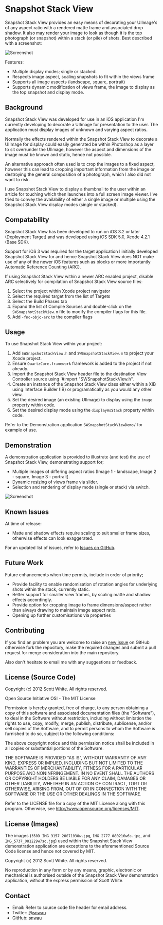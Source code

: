 # Snapshot Stack View

Snapshot Stack View provides an easy means of decorating your UIImage's of any aspect ratio with a rendered matte frame and associated drop shadow. It also may render your image to look as though it is the top photograph (or snapshot) within a stack (or pile) of shots. Best described with a screenshot:

![Screenshot](http://github.com/snwau/SWSnapshotStackView/raw/master/Screenshot.png)

Features:

 * Multiple display modes; single or stacked.
 * Respects image aspect, scaling snapshots to fit within the views frame
 * Supports all image aspects (landscape, square, portrait)
 * Supports dynamic modification of views frame, the image to display as the top snapshot and display mode.

Background
----------

Snapshot Stack View was developed for use in an iOS application I'm currently developing to decorate a UIImage for presentation to the user. The application must display images of unknown and varying aspect ratios.

Normally the effects rendered within the Snapshot Stack View to decorate a UIImage for display could easily generated be within Photoshop as a layer to sit over/under the UIImage, however the aspect and dimensions of the image must be known and static, hence not possible. 

An alternative approach often used is to crop the images to a fixed aspect, however this can lead to cropping important information from the image or destroying the general composition of a photograph, which I also did not want to risk.

I use Snapshot Stack View to display a thumbnail to the user within an article for touching which then launches into a full screen image viewer. I've tried to convey the availability of either a single image or multiple using the Snapshot Stack View display modes (single or stacked).

Compatability
-------------

Snapshot Stack View has been developed to run on iOS 3.2 or later (Deployment Target) and was developed using iOS SDK 5.0, Xcode 4.2.1 (Base SDK).

Support for iOS 3 was required for the target application I initially developed Snapshot Stack View for and hence Snapshot Stack View does NOT make use of any of the newer iOS features such as blocks or more importantly Automatic Reference Counting (ARC).

If using Snapshot Stack View within a newer ARC enabled project, disable ARC selectively for compilation of Snapshot Stack View source files:

 1.   Select the project within Xcode project navigator
 2.   Select the required target from the list of Targets
 3.   Select the Build Phases tab
 4.   Expand the list of Compile Sources and double-click on the `SWSnapshotStackView.m` file to modify the compiler flags for this file.
 5.   Add `-fno-objc-arc` to the compiler flags

Usage
-----

To use Snapshot Stack View within your project:

 1. Add `SWSnapshotStackView.h` and `SWSnapshotStackView.m` to project your Xcode project.
 2. Ensure `QuartzCore.framework` framework is added to the project if not already.
 3. Import the Snapshot Stack View header file to the destination View Controller source using '#import "SWSnapshotStackView.h".
 4. Create an instance of the Snapshot Stack View class either within a XIB using Interface Builder (IB) or programatically as you would any other view.
 5. Set the desired image (an existing UIImage) to display using the `image` property within code.
 6. Set the desired display mode using the `displayAsStack` property within code.

Refer to the Demonstration application `SWSnapshotStackViewDemo/` for example of use.

Demonstration
-------------

A demonstration application is provided to illustrate (and test) the use of Snapshot Stack View, demonstrating support for;

 *   Multiple images of differing aspect ratios (Image 1 - landscape, Image 2 - square, Image 3 - portrait).
 *   Dynamic resizing of views frame via slider.
 *   Selection and rendering of display mode (single or stack) via switch.


![Screenshot](http://github.com/snwau/SWSnapshotStackView/raw/master/ScreenshotDemo.png)

Known Issues
------------

At time of release:

 * Matte and shadow effects require scaling to suit smaller frame sizes, otherwise effects can look exaggerated.

For an updated list of issues, refer to [Issues on GitHub](https://github.com/snwau/SWSnapshotStackView/issues).

Future Work
-----------

Future enhancements when time permits, include in order of priority;

 * Provide facility to enable randomisation of rotation angles for underlying shots within the stack, currently static.
 * Better support for smaller view frames, by scaling matte and shadow effects accordingly.
 * Provide option for cropping image to frame dimensions/aspect rather than always drawing to maintain image aspect ratio.
 * Opening up further customisations via properties

Contributing
------------

If you find an problem you are welcome to raise an [new issue](https://github.com/snwau/SWSnapshotStackView/issues/new) on GitHub otherwise fork the repository, make the required changes and submit a pull request for merge consideration into the main repository.

Also don't hesitate to email me with any suggestions or feedback.

License (Source Code)
---------------------

Copyright (c) 2012 Scott White. All rights reserved.

Open Source Initiative OSI - The MIT License

Permission is hereby granted, free of charge, to any person obtaining a copy of this software and associated documentation files (the "Software"), to deal in the Software without restriction, including without limitation the rights to use, copy, modify, merge, publish, distribute, sublicense, and/or sell copies of the Software, and to permit persons to whom the Software is furnished to do so, subject to the following conditions:

The above copyright notice and this permission notice shall be included in all copies or substantial portions of the Software.

THE SOFTWARE IS PROVIDED "AS IS", WITHOUT WARRANTY OF ANY KIND, EXPRESS OR IMPLIED, INCLUDING BUT NOT LIMITED TO THE WARRANTIES OF MERCHANTABILITY, FITNESS FOR A PARTICULAR PURPOSE AND NONINFRINGEMENT. IN NO EVENT SHALL THE AUTHORS OR COPYRIGHT HOLDERS BE LIABLE FOR ANY CLAIM, DAMAGES OR OTHER LIABILITY, WHETHER IN AN ACTION OF CONTRACT, TORT OR OTHERWISE, ARISING FROM, OUT OF OR IN CONNECTION WITH THE SOFTWARE OR THE USE OR OTHER DEALINGS IN THE SOFTWARE.

Refer to the LICENSE file for a copy of the MIT License
along with this program.  Otherwise, see <http://www.opensource.org/licenses/MIT>.

License (Images)
----------------

The images (`350D_IMG_3157_20071030w.jpg`, `IMG_2777_080216w6s.jpg`, and `IMG_5737_081229w7sq.jpg`) used within the Snapshot Stack View demonstration application are exceptions to the aforementioned Source Code license and hence not covered by MIT.

Copyright (c) 2012 Scott White. All rights reserved.

No reproduction in any form or by any means, graphic, electronic or mechanical is authorised outside of the Snapshot Stack View demonstration application, without the express permission of Scott White.

Contact
-------

* Email: Refer to source code file header for email address.
* Twitter: [@snwau](http://www.twitter.com/snwau)
* GitHub: [snwau](http://github.com/snwau)

